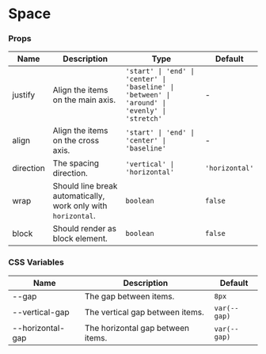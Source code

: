 # Space

<code src="./demos/index.tsx"></code>

### Props

| Name      | Description                                                   | Type                                                                                           | Default        |
| --------- | ------------------------------------------------------------- | ---------------------------------------------------------------------------------------------- | -------------- |
| justify   | Align the items on the main axis.                             | `'start' \| 'end' \| 'center' \| 'baseline' \| 'between' \| 'around' \| 'evenly' \| 'stretch'` | -              |
| align     | Align the items on the cross axis.                            | `'start' \| 'end' \| 'center' \| 'baseline'`                                                   | -              |
| direction | The spacing direction.                                        | `'vertical' \| 'horizontal'`                                                                   | `'horizontal'` |
| wrap      | Should line break automatically, work only with `horizontal`. | `boolean`                                                                                      | `false`        |
| block     | Should render as block element.                               | `boolean`                                                                                      | `false`        |

### CSS Variables

| Name             | Description                       | Default      |
| ---------------- | --------------------------------- | ------------ |
| --gap            | The gap between items.            | `8px`        |
| --vertical-gap   | The vertical gap between items.   | `var(--gap)` |
| --horizontal-gap | The horizontal gap between items. | `var(--gap)` |
